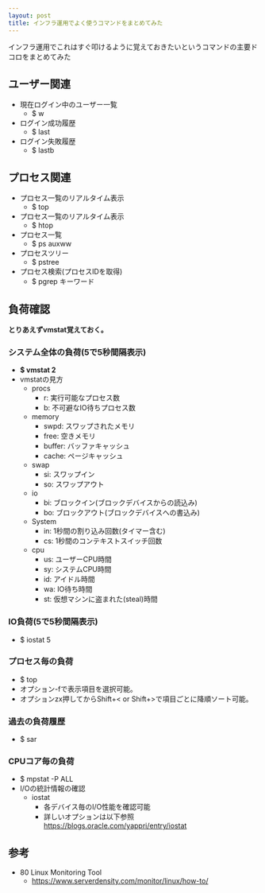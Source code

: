 ```yaml
---
layout: post
title: インフラ運用でよく使うコマンドをまとめてみた
---
```

インフラ運用でこれはすぐ叩けるように覚えておきたいというコマンドの主要ドコロをまとめてみた
<!-- more -->

## ユーザー関連
- 現在ログイン中のユーザー一覧
  - $ w
- ログイン成功履歴
  - $ last
- ログイン失敗履歴
  - $ lastb

## プロセス関連
- プロセス一覧のリアルタイム表示
  - $ top
- プロセス一覧のリアルタイム表示
  - $ htop
- プロセス一覧
  - $ ps auxww
- プロセスツリー
  - $ pstree
- プロセス検索(プロセスIDを取得)
  - $ pgrep キーワード

## 負荷確認
**とりあえずvmstat覚えておく。**

### システム全体の負荷(5で5秒間隔表示)
- **$ vmstat 2**
- vmstatの見方
  - procs
    - r: 実行可能なプロセス数
    - b: 不可避なIO待ちプロセス数
  - memory
    - swpd: スワップされたメモリ
    - free: 空きメモリ
    - buffer: バッファキャッシュ
    - cache: ページキャッシュ
  - swap
    - si: スワップイン
    - so: スワップアウト
  - io
    - bi: ブロックイン(ブロックデバイスからの読込み)
    - bo: ブロックアウト(ブロックデバイスへの書込み)
  - System
    - in: 1秒間の割り込み回数(タイマー含む)
    - cs: 1秒間のコンテキストスイッチ回数
  - cpu
    - us: ユーザーCPU時間
    - sy: システムCPU時間
    - id: アイドル時間
    - wa: IO待ち時間
    - st: 仮想マシンに盗まれた(steal)時間

### IO負荷(5で5秒間隔表示)
- $ iostat 5

### プロセス毎の負荷
- $ top
- オプション-fで表示項目を選択可能。
- オプションzx押してからShift+< or Shift+>で項目ごとに降順ソート可能。

### 過去の負荷履歴
- $ sar

### CPUコア毎の負荷
- $ mpstat -P ALL
- I/Oの統計情報の確認
  - iostat
    - 各デバイス毎のI/O性能を確認可能
    - 詳しいオプションは以下参照  
    https://blogs.oracle.com/yappri/entry/iostat

## 参考
- 80 Linux Monitoring Tool
  - https://www.serverdensity.com/monitor/linux/how-to/
